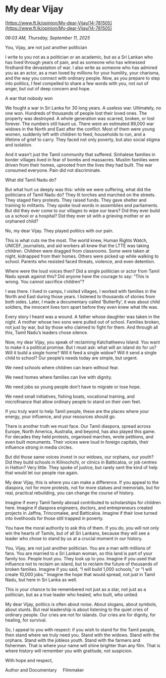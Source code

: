 # My dear Vijay

[https://www.ft.lk/opinion/My-dear-Vijay/14-781505](https://www.ft.lk/opinion/My-dear-Vijay/14-781505)

*06:03 AM, Thursday, September 11, 2025*

You, Vijay, are not just another politician

I write to you not as a politician or an academic, but as a Sri Lankan who has lived through years of pain, and as someone who has witnessed firsthand the devastation of war. I also write as someone who has admired you as an actor, as a man loved by millions for your humility, your charisma, and the way you connect with ordinary people. Now, as you prepare to step into politics, I feel compelled to share a few words with you, not out of anger, but out of deep concern and hope.

A war that nobody won

We fought a war in Sri Lanka for 30 long years. A useless war. Ultimately, no one won. Hundreds of thousands of people lost their loved ones. The property was destroyed. A whole generation was scarred, broken, or lost forever. The numbers still haunt us. There were an estimated 89,000 war widows in the North and East after the conflict. Most of them were young women, suddenly left with children to feed, households to run, and a lifetime of grief to carry. They faced not only poverty, but also social stigma and isolation.

And it wasn’t just the Tamil community that suffered. Sinhalese families in border villages lived in fear of bombs and massacres. Muslim families were driven from their homes, uprooted from the lives they had built. The war consumed everyone. Pain did not discriminate.

What did Tamil Nadu do?

But what hurt us deeply was this: while we were suffering, what did the politicians of Tamil Nadu do? They lit torches and marched on the streets. They staged fiery protests. They raised funds. They gave shelter and training to militants. They spoke loud words in assemblies and parliaments. But did they ever come to our villages to wipe our tears? Did they ever build us a school or a hospital? Did they ever sit with a grieving mother or an orphaned child?

No, my dear Vijay. They played politics with our pain.

This is what cuts me the most. The world knew, Human Rights Watch, UNICEF, journalists, and aid workers all knew that the LTTE was taking children. Children were dragged from classrooms. Some were taken at night, kidnapped from their homes. Others were picked up while walking to school. Parents who resisted faced threats, violence, and even detention.

Where were the loud voices then? Did a single politician or actor from Tamil Nadu speak against this? Did anyone have the courage to say: “This is wrong. You cannot sacrifice children”?

I was there. I lived in camps, I visited villages, I worked with families in the North and East during those years. I listened to thousands of stories from both sides. Later, I made a documentary called ‘Butterfly’, it was about child soldiers, the innocent lives torn apart before they even knew what life was.

Every story I heard was a wound. A father whose daughter was taken in the night. A mother whose two sons were pulled out of school. Families broken, not just by war, but by those who claimed to fight for them. And through all this, Tamil Nadu’s leaders chose silence.

Now, my dear Vijay, you speak of reclaiming Katchatheevu Island. You want to make it a political promise. But I must ask: what will an island do for us? Will it build a single home? Will it feed a single widow? Will it send a single child to school? Our people’s needs today are simple, but urgent.

We need schools where children can learn without fear.

We need homes where families can live with dignity.

We need jobs so young people don’t have to migrate or lose hope.

We need small initiatives, fishing boats, vocational training, and microfinance that allow ordinary people to stand on their own feet.

If you truly want to help Tamil people, these are the places where your energy, your influence, and your resources should go.

There is another truth we must face. Our Tamil diaspora, spread across Europe, North America, Australia, and beyond, has also played this game. For decades they held protests, organised marches, wrote petitions, and even built monuments. Their voices were loud in foreign capitals, their influence strong in media circles.

But did those same voices invest in our widows, our orphans, our youth? Did they build schools in Kilinochchi, or clinics in Batticaloa, or job centres in Hatton? Very little. They spoke of justice, but rarely sent the kind of help that would let our people rise again.

My dear Vijay, this is where you can make a difference. If you appeal to the diaspora, not for more protests, not for more statues and memorials, but for real, practical rebuilding, you can change the course of history.

Imagine if every Tamil family abroad contributed to scholarships for children here. Imagine if diaspora engineers, doctors, and entrepreneurs created projects in Jaffna, Trincomalee, and Batticaloa. Imagine if their love turned into livelihoods for those still trapped in poverty.

You have the moral authority to ask this of them. If you do, you will not only win the hearts of Tamils, but of all Sri Lankans, because they will see a leader who chose to stand by us at a crucial moment in our history.

You, Vijay, are not just another politician. You are a man with millions of fans. You are married to a Sri Lankan woman, so this land is part of your family too. People trust you. They look up to you. Imagine if you used that influence not to reclaim an island, but to reclaim the future of thousands of broken families. Imagine if you said, “I will build 1,000 schools,” or “I will create 10,000 jobs.” Imagine the hope that would spread, not just in Tamil Nadu, but here in Sri Lanka as well.

This is your chance to be remembered not just as a star, not just as a politician, but as a true leader who healed, who built, who united.

My dear Vijay, politics is often about noise. About slogans, about symbols, about stunts. But real leadership is about listening to the quiet cries of ordinary people. Our cries are not for islands. Our cries are for dignity, for healing, for survival.

So, I appeal to you with respect: if you wish to stand for the Tamil people, then stand where we truly need you. Stand with the widows. Stand with the orphans. Stand with the jobless youth. Stand with the farmers and fishermen. That is where your name will shine brighter than any film. That is where history will remember you with gratitude, not suspicion.

With hope and respect,

Author and Documentary      Filmmaker


